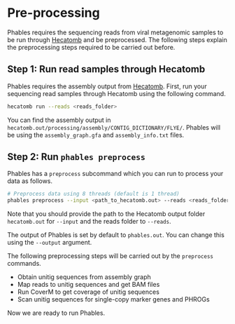 # Pre-processing

Phables requires the sequencing reads from viral metagenomic samples to be run through [Hecatomb](https://hecatomb.readthedocs.io/en/latest/) and be preprocessed. The following steps explain the preprocessing steps required to be carried out before.


## Step 1: Run read samples through Hecatomb

Phables requires the assembly output from [Hecatomb](https://hecatomb.readthedocs.io/en/latest/). First, run your sequencing read samples through Hecatomb using the following command.

```bash
hecatomb run --reads <reads_folder>
```

You can find the assembly output in `hecatomb.out/processing/assembly/CONTIG_DICTIONARY/FLYE/`. Phables will be using the `assembly_graph.gfa` and `assembly_info.txt` files.

## Step 2: Run `phables preprocess`

Phables has a `preprocess` subcommand which you can run to process your data as follows.

```bash
# Preprocess data using 8 threads (default is 1 thread)
phables preprocess --input <path_to_hecatomb.out> --reads <reads_folder> --threads 8
```

Note that you should provide the path to the Hecatomb output folder `hecatomb.out` for `--input` and the reads folder to `--reads`.

The output of Phables is set by default to `phables.out`. You can change this using the `--output` argument.

The following preprocessing steps will be carried out by the `preprocess` commands.

* Obtain unitig sequences from assembly graph
* Map reads to unitig sequences and get BAM files
* Run CoverM to get coverage of unitig sequences
* Scan unitig sequences for single-copy marker genes and PHROGs

Now we are ready to run Phables.